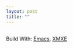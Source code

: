 ```yaml
---
layout: post
title: ""
---
```


##


Build With: [Emacs](https://www.gnu.org/software/emacs), [XMXE](https://gitee.com/ReimuXMX/XMXE)
